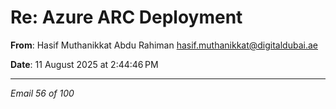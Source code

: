 # Re: Azure ARC Deployment

**From**: Hasif Muthanikkat Abdu Rahiman <hasif.muthanikkat@digitaldubai.ae>

**Date**: 11 August 2025 at 2:44:46 PM

---

*Email 56 of 100*
